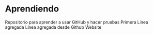 # Aprendiendo
Repositorio para aprender a usar GitHub y hacer pruebas
Primera Linea agregada
Linea agregada desde Github Website